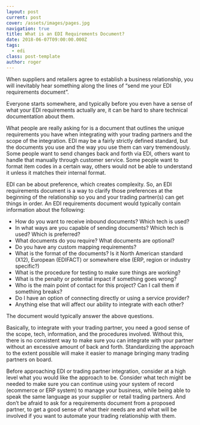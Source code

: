 ```yaml
---
layout: post
current: post
cover: /assets/images/pages.jpg
navigation: true
title: What is an EDI Requirements Document?
date: 2018-06-07T09:00:00.000Z
tags:
  - edi
class: post-template
author: roger
---
```


When suppliers and retailers agree to establish a business relationship, you will inevitably hear something along the lines of “send me your EDI requirements document”. 

Everyone starts somewhere, and typically before you even have a sense of what your EDI requirements actually are, it can be hard to share technical documentation about them.

What people are really asking for is a document that outlines the unique requirements you have when integrating with your trading partners and the scope of the integration. EDI may be a fairly strictly defined standard, but the documents you use and the way you use them can vary tremendously. Some people want to send changes back and forth via EDI, others want to handle that manually through customer service. Some people want to format item codes in a certain way, others would not be able to understand it unless it matches their internal format.

EDI can be about preference, which creates complexity. So, an EDI requirements document is a way to clarify those preferences at the beginning of the relationship so you and your trading partner(s) can get things in order. An EDI requirements document would typically contain information about the following:

* How do you want to receive inbound documents? Which tech is used?
* In what ways are you capable of sending documents? Which tech is used? Which is preferred? 
* What documents do you require? What documents are optional? 
* Do you have any custom mapping requirements?
* What is the format of the documents? Is it North American standard (X12), European (EDIFACT) or somewhere else (ERP, region or industry specific?)
* What is the procedure for testing to make sure things are working?
* What is the penalty or potential impact if something goes wrong?
* Who is the main point of contact for this project? Can I call them if something breaks?
* Do I have an option of connecting directly or using a service provider?
* Anything else that will affect our ability to integrate with each other?

The document would typically answer the above questions. 

Basically, to integrate with your trading partner, you need a good sense of the scope, tech, information, and the procedures involved. Without this, there is no consistent way to make sure you can integrate with your partner without an excessive amount of back and forth. Standardizing the approach to the extent possible will make it easier to manage bringing many trading partners on board.

Before approaching EDI or trading partner integration, consider at a high level what you would like the approach to be. Consider what tech might be needed to make sure you can continue using your system of record (ecommerce or ERP system) to manage your business, while being able to speak the same language as your supplier or retail trading partners. And don’t be afraid to ask for a requirements document from a proposed partner, to get a good sense of what their needs are and what will be involved if you want to automate your trading relationship with them.